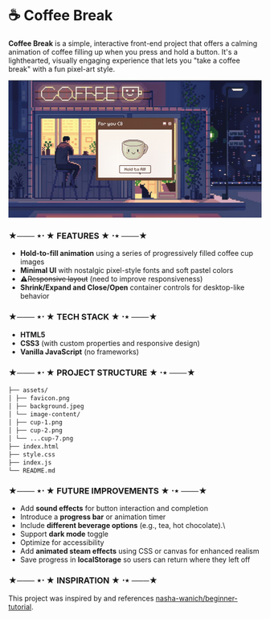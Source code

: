 # ☕ Coffee Break

**Coffee Break** is a simple, interactive front-end project that offers a calming animation of coffee filling up when you press and hold a button. It's a lighthearted, visually engaging experience that lets you "take a coffee break" with a fun pixel-art style.

![Coffee Break Demo](demo.gif)

### ★─── ⋆⋅ ★ FEATURES ★ ⋅⋆ ───★
- **Hold-to-fill animation** using a series of progressively filled coffee cup images
- **Minimal UI** with nostalgic pixel-style fonts and soft pastel colors
- ⚠️~~Responsive layout~~ (need to improve responsiveness)
- **Shrink/Expand and Close/Open** container controls for desktop-like behavior

### ★─── ⋆⋅ ★ TECH STACK ★ ⋅⋆ ───★
- **HTML5**
- **CSS3** (with custom properties and responsive design)
- **Vanilla JavaScript** (no frameworks)

### ★─── ⋆⋅ ★ PROJECT STRUCTURE ★ ⋅⋆ ───★
```
├── assets/
│ ├── favicon.png
│ ├── background.jpeg
│ └── image-content/
│ ├── cup-1.png
│ ├── cup-2.png
│ └── ...cup-7.png
├── index.html
├── style.css
├── index.js
└── README.md
```

### ★─── ⋆⋅ ★ FUTURE IMPROVEMENTS ★ ⋅⋆ ───★
- Add **sound effects** for button interaction and completion
- Introduce a **progress bar** or animation timer
- Include **different beverage options** (e.g., tea, hot chocolate).\
- Support **dark mode** toggle
- Optimize for accessibility
- Add **animated steam effects** using CSS or canvas for enhanced realism
- Save progress in **localStorage** so users can return where they left off

### ★─── ⋆⋅ ★ INSPIRATION ★ ⋅⋆ ───★
This project was inspired by and references [nasha-wanich/beginner-tutorial](https://github.com/nasha-wanich/beginner-tutorial).
